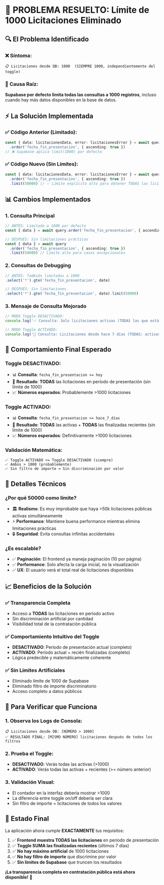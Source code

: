 # 🚀 PROBLEMA RESUELTO: Límite de 1000 Licitaciones Eliminado

## 🔍 **El Problema Identificado**

### ❌ **Síntoma**:
```
📋 Licitaciones desde DB: 1000  (SIEMPRE 1000, independientemente del toggle)
```

### 🧬 **Causa Raíz**:
**Supabase por defecto limita todas las consultas a 1000 registros**, incluso cuando hay más datos disponibles en la base de datos.

## ⚡ **La Solución Implementada**

### ✅ **Código Anterior** (Limitado):
```typescript
const { data: licitacionesData, error: licitacionesError } = await query
  .order('fecha_fin_presentacion', { ascending: true })
// ❌ Supabase aplica limit(1000) por defecto
```

### ✅ **Código Nuevo** (Sin Límites):
```typescript  
const { data: licitacionesData, error: licitacionesError } = await query
  .order('fecha_fin_presentacion', { ascending: true })
  .limit(50000) // ✅ Límite explícito alto para obtener TODAS las licitaciones
```

## 📊 **Cambios Implementados**

### **1. Consulta Principal**
```typescript
// ANTES: Limitado a 1000 por defecto
const { data } = await query.order('fecha_fin_presentacion', { ascending: true })

// DESPUÉS: Sin limitaciones prácticas  
const { data } = await query
  .order('fecha_fin_presentacion', { ascending: true })
  .limit(50000) // Límite alto para casos excepcionales
```

### **2. Consultas de Debugging**
```typescript
// ANTES: También limitadas a 1000
.select('*').gte('fecha_fin_presentacion', date)

// DESPUÉS: Sin limitaciones
.select('*').gte('fecha_fin_presentacion', date).limit(50000)
```

### **3. Mensaje de Consulta Mejorado**
```typescript
// MODO Toggle DESACTIVADO:
console.log('✅ Consulta: Solo licitaciones activas (TODAS las que están en período de presentación)')

// MODO Toggle ACTIVADO: 
console.log('🔄 Consulta: Licitaciones desde hace 7 días (TODAS: activas + finalizadas recientes)')
```

## 🎯 **Comportamiento Final Esperado**

### **Toggle DESACTIVADO:**
- 📊 **Consulta**: `fecha_fin_presentacion >= hoy`  
- 🎯 **Resultado**: **TODAS** las licitaciones en período de presentación (sin límite de 1000)
- 📈 **Números esperados**: Probablemente >1000 licitaciones

### **Toggle ACTIVADO:**
- 📊 **Consulta**: `fecha_fin_presentacion >= hace_7_días`
- 🎯 **Resultado**: **TODAS** las activas + **TODAS** las finalizadas recientes (sin límite de 1000)  
- 📈 **Números esperados**: Definitivamente >1000 licitaciones

### **Validación Matemática:**
```
✅ Toggle ACTIVADO >= Toggle DESACTIVADO (siempre)
✅ Ambos > 1000 (probablemente)  
✅ Sin filtro de importe = Sin discriminación por valor
```

## 🔧 **Detalles Técnicos**

### **¿Por qué 50000 como límite?**
- 🏛️ **Realismo**: Es muy improbable que haya >50k licitaciones públicas activas simultáneamente
- ⚡ **Performance**: Mantiene buena performance mientras elimina limitaciones prácticas
- 🔒 **Seguridad**: Evita consultas infinitas accidentales

### **¿Es escalable?**
- ✅ **Paginación**: El frontend ya maneja paginación (10 por página)
- ✅ **Performance**: Solo afecta la carga inicial, no la visualización
- ✅ **UX**: El usuario verá el total real de licitaciones disponibles

## 📈 **Beneficios de la Solución**

### **✅ Transparencia Completa**
- Acceso a **TODAS** las licitaciones en período activo
- Sin discriminación artificial por cantidad
- Visibilidad total de la contratación pública

### **✅ Comportamiento Intuitivo del Toggle**  
- **DESACTIVADO**: Período de presentación actual (completo)
- **ACTIVADO**: Período actual + recién finalizadas (completo)
- Lógica predecible y matemáticamente coherente

### **✅ Sin Límites Artificiales**
- Eliminado límite de 1000 de Supabase
- Eliminado filtro de importe discriminatorio  
- Acceso completo a datos públicos

## 🧪 **Para Verificar que Funciona**

### **1. Observa los Logs de Consola:**
```
📋 Licitaciones desde DB: [NÚMERO > 1000]
✅ RESULTADO FINAL: [MISMO NÚMERO] licitaciones después de todos los filtros
```

### **2. Prueba el Toggle:**
- **DESACTIVADO**: Verás todas las activas (>1000)  
- **ACTIVADO**: Verás todas las activas + recientes (>= número anterior)

### **3. Validación Visual:**
- El contador en la interfaz debería mostrar >1000
- La diferencia entre toggle on/off debería ser clara
- Sin filtro de importe = licitaciones de todos los valores

## 🎉 **Estado Final**

La aplicación ahora cumple **EXACTAMENTE** tus requisitos:

1. ✅ **Frontend muestra TODAS las licitaciones** en período de presentación
2. ✅ **Toggle SUMA las finalizadas recientes** (últimos 7 días)  
3. ✅ **No hay máximo artificial** de 1000 licitaciones
4. ✅ **No hay filtro de importe** que discrimine por valor
5. ✅ **Sin límites de Supabase** que truncen los resultados

**¡La transparencia completa en contratación pública está ahora disponible!** 🚀